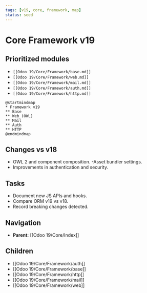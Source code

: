 ```yaml
---
tags: [v19, core, framework, map]
status: seed
---
```

# Core Framework v19

## Prioritized modules
- `[[Odoo 19/Core/Framework/base.md]]`
- `[[Odoo 19/Core/Framework/web.md]]`
- `[[Odoo 19/Core/Framework/mail.md]]`
- `[[Odoo 19/Core/Framework/auth.md]]`
- `[[Odoo 19/Core/Framework/http.md]]`

```plantuml
@startmindmap
* Framework v19
** Base
** Web (OWL)
** Mail
** Auth
** HTTP
@endmindmap
```

## Changes vs v18
- OWL 2 and component composition.
-Asset bundler settings.
- Improvements in authentication and security.

## Tasks
- Document new JS APIs and hooks.
- Compare ORM v19 vs v18.
- Record breaking changes detected.






## Navigation
- **Parent:** [[Odoo 19/Core/Index]]


## Children
- [[Odoo 19/Core/Framework/auth]]
- [[Odoo 19/Core/Framework/base]]
- [[Odoo 19/Core/Framework/http]]
- [[Odoo 19/Core/Framework/mail]]
- [[Odoo 19/Core/Framework/web]]